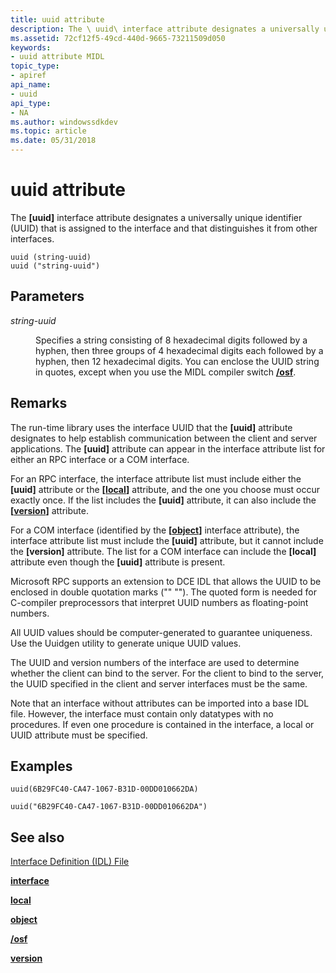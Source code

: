 ```yaml
---
title: uuid attribute
description: The \ uuid\ interface attribute designates a universally unique identifier (UUID) that is assigned to the interface and that distinguishes it from other interfaces.
ms.assetid: 72cf12f5-49cd-440d-9665-73211509d050
keywords:
- uuid attribute MIDL
topic_type:
- apiref
api_name:
- uuid
api_type:
- NA
ms.author: windowssdkdev
ms.topic: article
ms.date: 05/31/2018
---
```


# uuid attribute

The **\[uuid\]** interface attribute designates a universally unique identifier (UUID) that is assigned to the interface and that distinguishes it from other interfaces.

``` syntax
uuid (string-uuid) 
uuid ("string-uuid")
```

## Parameters

<dl> <dt>

*string-uuid* 
</dt> <dd>

Specifies a string consisting of 8 hexadecimal digits followed by a hyphen, then three groups of 4 hexadecimal digits each followed by a hyphen, then 12 hexadecimal digits. You can enclose the UUID string in quotes, except when you use the MIDL compiler switch [**/osf**](-osf.md).

</dd> </dl>

## Remarks

The run-time library uses the interface UUID that the **\[uuid\]** attribute designates to help establish communication between the client and server applications. The **\[uuid\]** attribute can appear in the interface attribute list for either an RPC interface or a COM interface.

For an RPC interface, the interface attribute list must include either the **\[uuid\]** attribute or the **\[**[**local**](local.md)**\]** attribute, and the one you choose must occur exactly once. If the list includes the **\[uuid\]** attribute, it can also include the **\[**[**version**](version.md)**\]** attribute.

For a COM interface (identified by the **\[**[**object**](object.md)**\]** interface attribute), the interface attribute list must include the **\[uuid\]** attribute, but it cannot include the **\[version\]** attribute. The list for a COM interface can include the **\[local\]** attribute even though the **\[uuid\]** attribute is present.

Microsoft RPC supports an extension to DCE IDL that allows the UUID to be enclosed in double quotation marks ("" ""). The quoted form is needed for C-compiler preprocessors that interpret UUID numbers as floating-point numbers.

All UUID values should be computer-generated to guarantee uniqueness. Use the Uuidgen utility to generate unique UUID values.

The UUID and version numbers of the interface are used to determine whether the client can bind to the server. For the client to bind to the server, the UUID specified in the client and server interfaces must be the same.

Note that an interface without attributes can be imported into a base IDL file. However, the interface must contain only datatypes with no procedures. If even one procedure is contained in the interface, a local or UUID attribute must be specified.

## Examples

``` syntax
uuid(6B29FC40-CA47-1067-B31D-00DD010662DA) 
 
uuid("6B29FC40-CA47-1067-B31D-00DD010662DA")
```

## See also

<dl> <dt>

[Interface Definition (IDL) File](interface-definition-idl-file.md)
</dt> <dt>

[**interface**](interface.md)
</dt> <dt>

[**local**](local.md)
</dt> <dt>

[**object**](object.md)
</dt> <dt>

[**/osf**](-osf.md)
</dt> <dt>

[**version**](version.md)
</dt> </dl>

 

 




